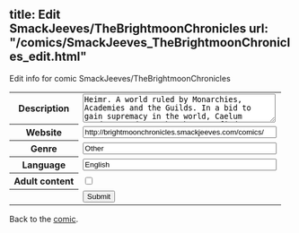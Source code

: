 title: Edit SmackJeeves/TheBrightmoonChronicles
url: "/comics/SmackJeeves_TheBrightmoonChronicles_edit.html"
---
Edit info for comic SmackJeeves/TheBrightmoonChronicles

<form name="comic" action="http://gaepostmail.appspot.com/comic/" method="post">
<table class="comicinfo">
<tr>
<th>Description</th><td><textarea name="description" cols="40" rows="3">Heimr. A world ruled by Monarchies, Academies and the Guilds. In a bid to gain supremacy in the world, Caelum Academy sends two brothers to find two ancient artifacts. These artifacts were said to be forged by the Gods of old who once ruled Heimr and said to contain the ancient powers and knowledge of these Gods. And with the sudden disappearance of their father, Maximilian and Lucas Gabriel are in way over their heads. Updates on Fridays. (Normally colour. Black and white for the moment though)</textarea></td>
</tr>
<tr>
<th>Website</th><td><input type="text" name="url" value="http://brightmoonchronicles.smackjeeves.com/comics/" size="40"/></td>
</tr>
<tr>
<th>Genre</th><td><input type="text" name="genre" value="Other" size="40"/></td>
</tr>
<tr>
<th>Language</th><td><input type="text" name="language" value="English" size="40"/></td>
</tr>
<tr>
<th>Adult content</th><td><input type="checkbox" name="adult" value="adult" /></td>
</tr>
<tr>
<th></th><td>
<input type="hidden" name="comic" value="SmackJeeves_TheBrightmoonChronicles" />
<input type="submit" name="submit" value="Submit" />
</td>
</tr>
</table>
</form>

Back to the [comic](SmackJeeves_TheBrightmoonChronicles.html).
